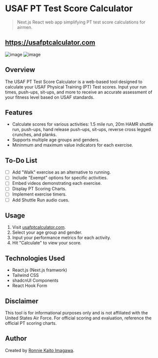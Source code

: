 # USAF PT Test Score Calculator

>Next.js React web app simplifying PT test score calculations for airmen.

## **https://usafptcalculator.com**

![image](https://github.com/ronnieima/usaf-pt-calculator/assets/70875687/941119a5-fc54-4c50-9d26-6f24202c5b7e)
![image](https://github.com/ronnieima/usaf-pt-calculator/assets/70875687/3bd18238-0108-4a9f-a0d3-12e8859b8f7f)




## Overview

The USAF PT Test Score Calculator is a web-based tool designed to calculate your USAF Physical Training (PT) Test scores. Input your run times, push-ups, sit-ups, and more to receive an accurate assessment of your fitness level based on USAF standards.

## Features

- Calculate scores for various activities: 1.5 mile run, 20m HAMR shuttle run, push-ups, hand release push-ups, sit-ups, reverse cross legged crunches, and planks.
- Supports multiple age groups and genders.
- Mininmum and maximum value indicators for each exercise.

## To-Do List

- [ ] Add "Walk" exercise as an alternative to running.
- [ ] Include "Exempt" options for specific activities.
- [ ] Embed videos demonstrating each exercise.
- [ ] Display PT Scoring Charts.
- [ ] Implement exercise timers.
- [ ] Add Shuttle Run audio cues.

## Usage

1. Visit [usafptcalculator.com](https://usafptcalculator.com).
2. Select your age group and gender.
3. Input your performance metrics for each activity.
4. Hit "Calculate" to view your score.

## Technologies Used

- React.js (Next.js framwork)
- Tailwind CSS
- shadcnUI Components
- React Hook Form

## Disclaimer

This tool is for informational purposes only and is not affiliated with the United States Air Force. For official scoring and evaluation, reference the official PT scoring charts.

## Author

Created by [Ronnie Kaito Imagawa](https://github.com/ronnieima).
